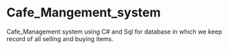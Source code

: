 # Cafe_Mangement_system
Cafe_Management system using C# and Sql for database in which we keep record of all selling and buying items.
